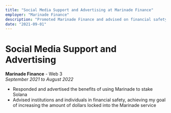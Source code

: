 ```yaml
---
title: "Social Media Support and Advertising at Marinade Finance"
employer: "Marinade Finance"
description: "Promoted Marinade Finance and advised on financial safety."
date: "2021-09-01"
---
```

# Social Media Support and Advertising

**Marinade Finance** - Web 3  
*September 2021 to August 2022*  
- Responded and advertised the benefits of using Marinade to stake Solana  
- Advised institutions and individuals in financial safety, achieving my goal of increasing the amount of dollars locked into the Marinade service  
